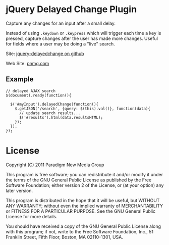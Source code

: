 # jQuery Delayed Change Plugin

Capture any changes for an input after a small delay.

Instead of using `.keydown` or `.keypress` which will trigger each time a key is pressed, capture changes after the user has made more changes. Useful for fields where a user may be doing a "live" search.

Site:
[jquery-delayedchange on github](http://github.com/pnmg/jquery-delayedchange)

Web Site:
[pnmg.com](http://pnmg.com)

## Example

    // delayed AJAX search
    $(document).ready(function(){
  
      $('#myInput').delayedChange(function(){
        $.getJSON('/search', {query: $(this).val()}, function(data){
          // update search results...
          $('#results').html(data.resultsHTML);
        });
      });
    });

License
=============================

Copyright (C) 2011  Paradigm New Media Group

This program is free software; you can redistribute it and/or
modify it under the terms of the GNU General Public License
as published by the Free Software Foundation; either version 2
of the License, or (at your option) any later version.

This program is distributed in the hope that it will be useful,
but WITHOUT ANY WARRANTY; without even the implied warranty of
MERCHANTABILITY or FITNESS FOR A PARTICULAR PURPOSE.  See the
GNU General Public License for more details.

You should have received a copy of the GNU General Public License
along with this program; if not, write to the Free Software
Foundation, Inc., 51 Franklin Street, Fifth Floor, Boston, MA  02110-1301, USA.